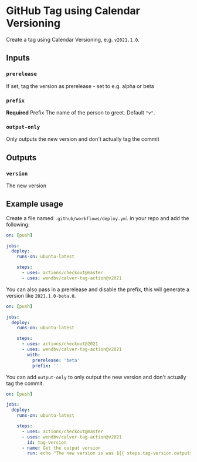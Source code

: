 # GitHub Tag using Calendar Versioning

Create a tag using Calendar Versioning, e.g. `v2021.1.0`.

## Inputs

### `prerelease`
If set, tag the version as prerelease - set to e.g. alpha or beta

### `prefix`
**Required** Prefix The name of the person to greet. Default `"v"`.

### `output-only`
Only outputs the new version and don't actually tag the commit


## Outputs

### `version`
The new version

## Example usage
Create a file named `.github/workflows/deploy.yml` in your repo and add the following:

```yml
on: [push]

jobs:
  deploy:
    runs-on: ubuntu-latest

    steps:
      - uses: actions/checkout@master
      - uses: wendbv/calver-tag-action@v2021
```

You can also pass in a prerelease and disable the prefix, this will generate a version like `2021.1.0-beta.0`.
```yml
on: [push]

jobs:
  deploy:
    runs-on: ubuntu-latest

    steps:
      - uses: actions/checkout@2021
      - uses: wendbv/calver-tag-action@v2021
        with:
          prerelease: 'beta'
          prefix: ''
```
You can add `output-only` to only output the new version and don't actually tag the commit.
```yml
on: [push]

jobs:
  deploy:
    runs-on: ubuntu-latest

    steps:
      - uses: actions/checkout@master
      - uses: wendbv/calver-tag-action@v2021
        id: tag-version
      - name: Get the output version
        run: echo "The new version is was ${{ steps.tag-version.outputs.version }}"
```
